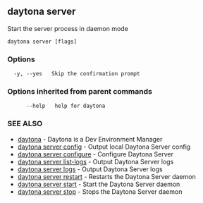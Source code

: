 ## daytona server

Start the server process in daemon mode

```
daytona server [flags]
```

### Options

```
  -y, --yes   Skip the confirmation prompt
```

### Options inherited from parent commands

```
      --help   help for daytona
```

### SEE ALSO

* [daytona](daytona.md)	 - Daytona is a Dev Environment Manager
* [daytona server config](daytona_server_config.md)	 - Output local Daytona Server config
* [daytona server configure](daytona_server_configure.md)	 - Configure Daytona Server
* [daytona server list-logs](daytona_server_list-logs.md)	 - Output Daytona Server logs
* [daytona server logs](daytona_server_logs.md)	 - Output Daytona Server logs
* [daytona server restart](daytona_server_restart.md)	 - Restarts the Daytona Server daemon
* [daytona server start](daytona_server_start.md)	 - Start the Daytona Server daemon
* [daytona server stop](daytona_server_stop.md)	 - Stops the Daytona Server daemon

